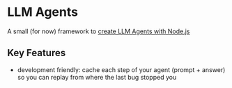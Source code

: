 # LLM Agents

A small (for now) framework to [create LLM Agents with Node.js](https://gen-ai.fr/large-language-model/creer-un-agent-llm-en-node-js-partie-1/)

## Key Features

- development friendly: cache each step of your agent (prompt + answer) so you can replay from where the last bug stopped you
